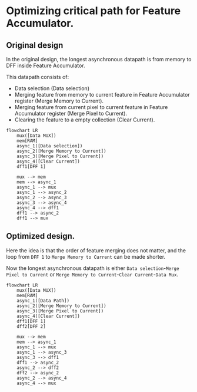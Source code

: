 # Optimizing critical path for Feature Accumulator.

## Original design

In the original design, the longest asynchronous datapath is from memory to DFF inside Feature Accumulator.

This datapath consists of:
- Data selection (Data selection)
- Merging feature from memory to current feature in Feature Accumulator register (Merge Memory to Current).
- Merging feature from current pixel to current feature in Feature Accumulator register (Merge Pixel to Current).
- Clearing the feature to a empty collection (Clear Current).

```mermaid
flowchart LR
    mux([Data MUX])
    mem[RAM]
    async_1([Data selection])
    async_2([Merge Memory to Current])
    async_3([Merge Pixel to Current])
    async_4([Clear Current])
    dff1[DFF 1]

    mux --> mem
    mem --> async_1
    async_1 --> mux
    async_1 --> async_2
    async_2 --> async_3
    async_3 --> async_4
    async_4 --> dff1
    dff1 --> async_2
    dff1 --> mux
```

## Optimized design.

Here the idea is that the order of feature merging does not matter, and the loop from `DFF 1` to `Merge Memory to Current` can be made shorter.

Now the longest asynchronous datapath is either `Data selection`-`Merge Pixel to Current`
or `Merge Memory to Current`-`Clear Current`-`Data Mux`.

```mermaid
flowchart LR
    mux([Data MUX])
    mem[RAM]
    async_1([Data Path])
    async_2([Merge Memory to Current])
    async_3([Merge Pixel to Current])
    async_4([Clear Current])
    dff1[DFF 1]
    dff2[DFF 2]

    mux --> mem
    mem --> async_1
    async_1 --> mux
    async_1 --> async_3
    async_3 --> dff1
    dff1 --> async_2
    async_2 --> dff2
    dff2 --> async_2
    async_2 --> async_4
    async_4 --> mux
```